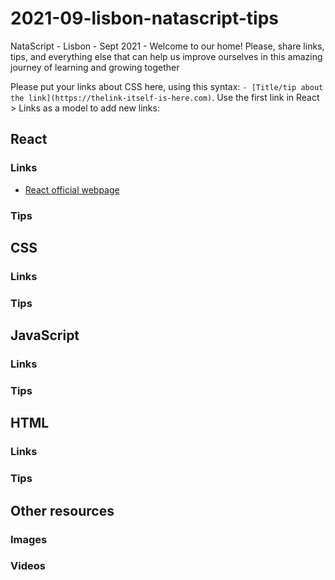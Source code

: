 # 2021-09-lisbon-natascript-tips
NataScript - Lisbon - Sept 2021 - Welcome to our home! Please, share links, tips, and everything else that can help us improve ourselves in this amazing journey of learning and growing together

Please put your links about CSS here, using this syntax: ```- [Title/tip about the link](https://thelink-itself-is-here.com)```. Use the first link in React > Links as a model to add new links:


## React

### Links

- [React official webpage](https://reactjs.org/)

### Tips


## CSS

### Links

### Tips

## JavaScript 

### Links

### Tips

## HTML

### Links

### Tips





## Other resources

### Images

### Videos
